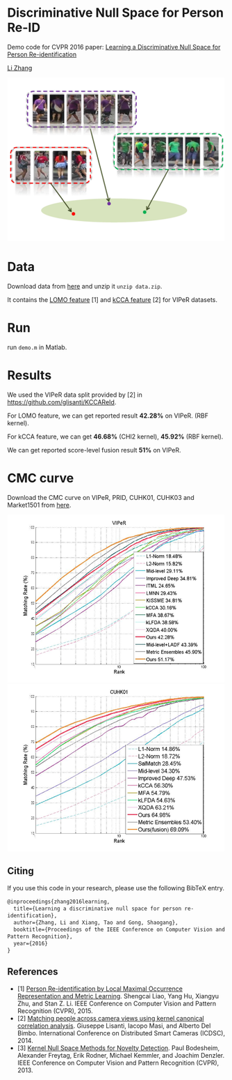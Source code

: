 # Discriminative Null Space for Person Re-ID
Demo code for CVPR 2016 paper:  [Learning a Discriminative Null Space for Person Re-identification](http://openaccess.thecvf.com/content_cvpr_2016/papers/Zhang_Learning_a_Discriminative_CVPR_2016_paper.pdf)

[Li Zhang](http://www.robots.ox.ac.uk/~lz/)

<img src='figure/nullspace.jpg' width='500'>

# Data
Download data from [here](http://www.robots.ox.ac.uk/~lz/DNS_cvpr2016/data.zip) and unzip it `unzip data.zip`.
  
It contains the [LOMO feature](http://www.cbsr.ia.ac.cn/users/scliao/projects/lomo_xqda/index.html) [1] and [kCCA feature](https://github.com/glisanti/KCCAReId) [2] for VIPeR datasets.

# Run
run `demo.m` in Matlab.

# Results

We used the VIPeR data split provided by [2] in https://github.com/glisanti/KCCAReId.

For LOMO feature, we can get reported result **42.28%** on VIPeR. (RBF kernel).

For kCCA feature, we can get **46.68%** (CHI2 kernel), **45.92%** (RBF kernel).

We can get reported score-level fusion result **51%** on VIPeR. 

# CMC curve

Download the CMC curve on VIPeR, PRID, CUHK01, CUHK03 and Market1501 from [here](http://www.robots.ox.ac.uk/~lz/DNS_cvpr2016/cmc_curve.zip).


<img src='figure/viper.jpg' width='500'>
<img src='figure/cuhk01.jpg' width='500'>



## Citing

If you use this code in your research, please use the following BibTeX entry.

```
@inproceedings{zhang2016learning,
  title={Learning a discriminative null space for person re-identification},
  author={Zhang, Li and Xiang, Tao and Gong, Shaogang},
  booktitle={Proceedings of the IEEE Conference on Computer Vision and Pattern Recognition},
  year={2016}
}
```


## References

- [1] [Person Re-identification by Local Maximal Occurrence Representation and Metric Learning](https://www.cv-foundation.org/openaccess/content_cvpr_2015/papers/Liao_Person_Re-Identification_by_2015_CVPR_paper.pdf).
  Shengcai Liao, Yang Hu, Xiangyu Zhu, and Stan Z. Li.
  IEEE Conference on Computer Vision and Pattern Recognition (CVPR), 2015.
- [2] [Matching people across camera views using kernel canonical correlation analysis](https://dl.acm.org/citation.cfm?id=2659036).
  Giuseppe Lisanti, Iacopo Masi, and Alberto Del Bimbo.
  International Conference on Distributed Smart Cameras (ICDSC), 2014.
- [3] [Kernel Null Space Methods for Novelty Detection](https://www.cv-foundation.org/openaccess/content_cvpr_2013/papers/Bodesheim_Kernel_Null_Space_2013_CVPR_paper.pdf).
  Paul Bodesheim, Alexander Freytag, Erik Rodner, Michael Kemmler, and Joachim Denzler.
  IEEE Conference on Computer Vision and Pattern Recognition (CVPR), 2013.
